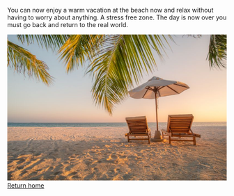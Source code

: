 You can now enjoy a warm vacation at the beach now and relax without having to worry about anything. A stress free zone. The day is now over you must go back and return to the real world.

![beach](../beach.jpg)
[Return home](home.md)



